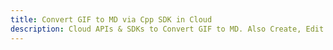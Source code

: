 ---title: Convert GIF to MD via Cpp SDK in Clouddescription: Cloud APIs & SDKs to Convert GIF to MD. Also Create, Edit & Render Microsoft Word & OpenOffice documents in the Cloud.---